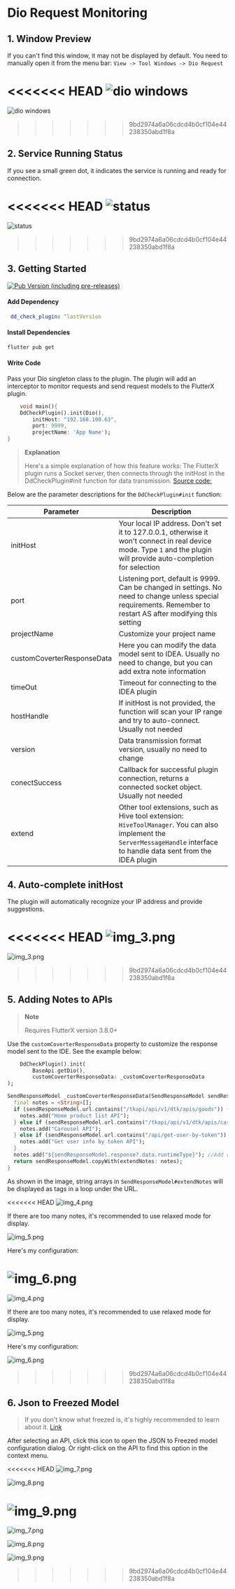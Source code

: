 # Dio Request Monitoring

## 1. Window Preview

If you can't find this window, it may not be displayed by default. You need to manually open it from the menu bar: `View -> Tool Windows -> Dio Request`

<<<<<<< HEAD
![dio windows](../../assets/images/_dio_01.png)
=======
![dio windows](/images/dio/_dio_01.png)
>>>>>>> 9bd2974a6a06cdcd4b0cf104e44238350abd1f8a

## 2. Service Running Status

If you see a small green dot, it indicates the service is running and ready for connection.

<<<<<<< HEAD
![status](../../assets/images/img_2.png)
=======
![status](/images/dio/img_2.png)
>>>>>>> 9bd2974a6a06cdcd4b0cf104e44238350abd1f8a

## 3. Getting Started

[![Pub Version (including pre-releases)](https://img.shields.io/pub/v/dd_check_plugin)](https://pub.dev/packages/dd_check_plugin)

#### Add Dependency

```yaml
 dd_check_plugin: ^lastVersion
```

#### Install Dependencies

```bash
flutter pub get
```

#### Write Code

Pass your Dio singleton class to the plugin. The plugin will add an interceptor to monitor requests and send request models to the FlutterX plugin.

```dart
    void main(){
    DdCheckPlugin().init(Dio(),
        initHost: "192.168.100.63",
        port: 9999,
        projectName: 'App Name');
}
```

> **Explanation**
>
> Here's a simple explanation of how this feature works: The FlutterX plugin runs a Socket server, then connects through the initHost in the DdCheckPlugin#init function for data transmission. [Source code:](https://github.com/mdddj/dd_flutter_idea_plugin/blob/d5a57dcf769fd59c383fd89d21e6f6503bff948c/src/main/kotlin/shop/itbug/fluttercheckversionx/socket/service/DioApiService.kt#L112)

Below are the parameter descriptions for the `DdCheckPlugin#init` function:

| Parameter | Description |
|---|---|
| initHost | Your local IP address. Don't set it to 127.0.0.1, otherwise it won't connect in real device mode. Type `1` and the plugin will provide auto-completion for selection |
| port | Listening port, default is 9999. Can be changed in settings. No need to change unless special requirements. Remember to restart AS after modifying this setting |
| projectName | Customize your project name |
| customCoverterResponseData | Here you can modify the data model sent to IDEA. Usually no need to change, but you can add extra note information |
| timeOut | Timeout for connecting to the IDEA plugin |
| hostHandle | If initHost is not provided, the function will scan your IP range and try to auto-connect. Usually not needed |
| version | Data transmission format version, usually no need to change |
| conectSuccess | Callback for successful plugin connection, returns a connected socket object. Usually not needed |
| extend | Other tool extensions, such as Hive tool extension: `HiveToolManager`. You can also implement the `ServerMessageHandle` interface to handle data sent from the IDEA plugin |

## 4. Auto-complete initHost

The plugin will automatically recognize your IP address and provide suggestions.

<<<<<<< HEAD
![img_3.png](../../assets/images/img_3.png)
=======
![img_3.png](/images/dio/img_3.png)
>>>>>>> 9bd2974a6a06cdcd4b0cf104e44238350abd1f8a

## 5. Adding Notes to APIs

> **Note**
>
> Requires FlutterX version 3.8.0+

Use the `customCoverterResponseData` property to customize the response model sent to the IDE.
See the example below:

```dart
    DdCheckPlugin().init(
        BaseApi.getDio(),
        customCoverterResponseData: _customCoverterResponseData
);

SendResponseModel _customCoverterResponseData(SendResponseModel sendResponseModel) {
  final notes = <String>[];
  if (sendResponseModel.url.contains("/tkapi/api/v1/dtk/apis/goods")) {
    notes.add("Home product list API");
  } else if (sendResponseModel.url.contains("/tkapi/api/v1/dtk/apis/carousel-list")) {
    notes.add("Carousel API");
  } else if (sendResponseModel.url.contains("/api/get-user-by-token")) {
    notes.add("Get user info by token API");
  }
  notes.add("${sendResponseModel.response?.data.runtimeType}"); //Add response return type
  return sendResponseModel.copyWith(extendNotes: notes);
}
```

As shown in the image, string arrays in `SendResponseModel#extendNotes` will be displayed as tags in a loop under the URL.

<<<<<<< HEAD
![img_4.png](../../assets/images/img_4.png)

If there are too many notes, it's recommended to use relaxed mode for display.

![img_5.png](../../assets/images/img_5.png)

Here's my configuration:

![img_6.png](../../assets/images/img_6.png)
=======
![img_4.png](/images/dio/img_4.png)

If there are too many notes, it's recommended to use relaxed mode for display.

![img_5.png](/images/dio/img_5.png)

Here's my configuration:

![img_6.png](/images/dio/img_6.png)
>>>>>>> 9bd2974a6a06cdcd4b0cf104e44238350abd1f8a

## 6. Json to Freezed Model

> If you don't know what freezed is, it's highly recommended to learn about it. [Link](https://pub.dev/packages/freezed)

After selecting an API, click this icon to open the JSON to Freezed model configuration dialog.
Or right-click on the API to find this option in the context menu.

<<<<<<< HEAD
![img_7.png](../../assets/images/img_7.png)

![img_8.png](../../assets/images/img_8.png)

![img_9.png](../../assets/images/img_9.png)
=======
![img_7.png](/images/dio/img_7.png)

![img_8.png](/images/dio/img_8.png)

![img_9.png](/images/dio/img_9.png)
>>>>>>> 9bd2974a6a06cdcd4b0cf104e44238350abd1f8a
